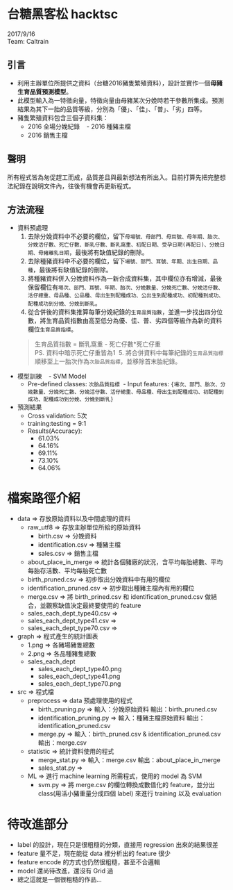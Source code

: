 # 台糖黑客松 hacktsc 
2017/9/16  
Team: Caltrain

## 引言  
- 利用主辦單位所提供之資料（台糖2016豬隻繁殖資料），設計並實作一個**母豬生育品質預測模型**。   
- 此模型輸入為一特徵向量，特徵向量由母豬某次分娩時若干參數所集成。預測結果為其下一胎的品質等級，分別為「優」、「佳」、「普」、「劣」四等。  
- 豬隻繁殖資料包含三個子資料集：
  - 2016 全場分娩紀錄  
  - 2016 種豬主檔   
  - 2016 銷售主檔  

## 聲明 
所有程式皆為匆促趕工而成，品質差且與最新想法有所出入。目前打算先把完整想法紀錄在說明文件內，往後有機會再更新程式。  

## 方法流程
- 資料預處理  
  1. 去除分娩資料中不必要的欄位，留下`母場號、母部門、母耳號、母年期、胎次、分娩活仔數、死亡仔數、斷乳仔數、斷乳窩重、初配日期、受孕日期(再配日)、分娩日期、母豬離乳日期`，最後將有缺值紀錄的刪除。  
  2. 去除種豬資料中不必要的欄位，留下`場號、部門、耳號、年期、出生日期、品種`，最後將有缺值紀錄的刪除。
  3. 將種豬資料併入分娩資料作為一新合成資料集，其中欄位亦有增減，最後保留欄位有`場次、部門、耳號、年期、胎次、分娩數量、分娩死亡數、分娩活仔數、活仔總重、母品種、公品種、母出生到配種成功、公出生到配種成功、初配種到成功、配種成功到分娩、分娩到斷乳`。
  4. 從合併後的資料集推算每筆分娩紀錄的`生育品質指數`，並進一步找出四分位數，將生育品質指數由高至低分為優、佳、普、劣四個等級作為新的資料欄位`生育品質指標`。  
  >  生育品質指數 = 斷乳窩重 - 死亡仔數*死亡仔重     
  >  PS. 資料中暗示死亡仔重皆為1
  5. 將合併資料中每筆紀錄的`生育品質指標`順移至上一胎次作為`次胎品質指標`，並移除首末胎紀錄。
- 模型訓練  
  - SVM Model
  - Pre-defined classes: `次胎品質指標`
  - Input features: `{場次、部門、胎次、分娩數量、分娩死亡數、分娩活仔數、活仔總重、母品種、母出生到配種成功、初配種到成功、配種成功到分娩、分娩到斷乳}`
- 預測結果  
  - Cross validation: 5次
  - training:testing = 9:1
  - Results(Accuracy):
    * 61.03%
    * 64.16%
    * 69.11%
    * 73.10%
    * 64.06%
		
# 檔案路徑介紹
  * data => 存放原始資料以及中間處理的資料
    - raw_utf8 => 存放主辦單位所給的原始資料
      - birth.csv => 分娩資料
      - identification.csv => 種豬主檔
      - sales.csv => 銷售主檔
    - about_place_in_merge => 統計各個豬廠的狀況，含平均每胎總數、平均每胎存活數、平均每胎死亡數
    - birth_pruned.csv => 初步取出分娩資料中有用的欄位
    - identification_pruned.csv => 初步取出種豬主檔內有用的欄位
    - merge.csv => 將 birth_prined.csv 和 identification_pruned.csv 做結合，並觀察缺值決定最終要使用的 feature
    - sales_each_dept_type40.csv =>
    - sales_each_dept_type41.csv =>
    - sales_each_dept_type70.csv =>
  * graph => 程式產生的統計圖表
    - 1.png => 各豬場豬隻總數
    - 2.png => 各品種豬隻總數
    - sales_each_dept
      - sales_each_dept_type40.png
      - sales_each_dept_type41.png
      - sales_each_dept_type70.png
  * src => 程式檔
    - preprocess => data 預處理使用的程式
      - birth_pruning.py => 輸入：分娩原始資料 輸出：birth_pruned.csv
      - identification_pruning.py => 輸入：種豬主檔原始資料 輸出：identification_pruned.csv
      - merge.py => 輸入：birth_pruned.csv & identification_pruned.csv 輸出：merge.csv
    - statistic => 統計資料使用的程式
      - merge_stat.py => 輸入：merge.csv 輸出：about_place_in_merge
      - sales_stat.py =>
    - ML => 進行 machine learning 所需程式，使用的 model 為 SVM
      - svm.py => 將 merge.csv 的欄位轉換成數值化的 feature，並分出 class(用活小豬重量分成四個 label) 來進行 training 以及 evaluation
# 待改進部分
  * label 的設計，現在只是很粗糙的分類，直接用 regression 出來的結果很差
  * feature 量不足，現在能從 data 裡分析出的 feature 很少
  * feature encode 的方式也仍然很粗糙，甚至不合邏輯
  * model 還尚待改進，還沒有 Grid 過
  * 總之這就是一個很粗糙的作品...
